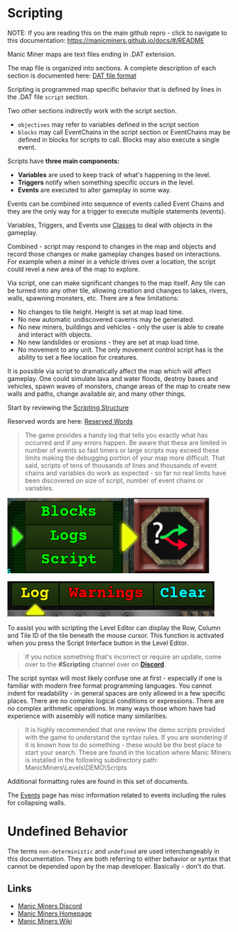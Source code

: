 # Scripting

NOTE: If you are reading this on the main github repro - click to navigate to this documentation:  https://manicminers.github.io/docs/#/README

Manic Miner maps are text files ending in .DAT extension.

The map file is organized into sections. A complete description of each section is documented here: [DAT file format](_pages/DatFileFormat)

Scripting is programmed map specific behavior that is defined by lines in the .DAT file `script` section.

Two other sections indirectly work with the script section.
- `objectives` may refer to variables defined in the script section
- `blocks` may call EventChains in the script section or EventChains may be defined in blocks for scripts to call. Blocks may also execute a single event.

Scripts have **three main components:**

- **Variables** are used to keep track of what's happening in the level.
- **Triggers** notify when something specific occurs in the level.
- **Events** are executed to alter gameplay in some way.

Events can be combined into sequence of events called Event Chains and they are the only way for a trigger to execute multiple statements (events).

Variables, Triggers, and Events use [Classes](_pages/Classes) to deal with objects in the gameplay.

Combined - script may respond to changes in the map and objects and record those changes or make gameplay changes based on interactions. For example when a miner in a vehicle drives over a location, the script could revel a new area of the map to explore.

Via script, one can make significant changes to the map itself. Any tile can be turned into any other tile, allowing creation and changes to lakes, rivers, walls, spawning monsters, etc. There are a few limitations:
- No changes to tile height. Height is set at map load time.
- No new automatic undiscovered caverns may be generated.
- No new miners, buildings and vehicles - only the user is able to create and interact with objects.
- No new landslides or erosions - they are set at map load time.
- No movement to any unit. The only movement control script has is the ability to set a flee location for creatures.

It is possible via script to dramatically affect the map which will affect gameplay. One could simulate lava and water floods, destroy bases and vehicles, spawn waves of monsters, change areas of the map to create new walls and paths, change available air, and many other things. 

Start by reviewing the [Scripting Structure](_pages/ScriptingStructure)

Reserved words are here: [Reserved Words](_pages/ReservedWords)

>The game provides a handy log that tells you exactly what has occurred and if any errors happen. Be aware that these are limited in number of events so fast timers or large scripts may exceed these limits making the debugging portion of your map more difficult. That said, scripts of tens of thousands of lines and thousands of event chains and variables do work as expected - so far no real limits have been discovered on size of script, number of event chains or variables.

![ShowLogs_Screenshot](_media/EditorScriptingOptions.png "Script Button")

![ShowLog_Screenshot](_media/EditorShowLogs.png "Show Logs")

To assist you with scripting the Level Editor can display the Row, Column and Tile ID of the tile beneath the mouse cursor. This function is activated when you press the Script Interface button in the Level Editor.

>If you notice something that's incorrect or require an update, come over to the **#Scripting** channel over on **[Discord](https://discord.gg/85k8JHz)**.

The script syntax will most likely confuse one at first - especially if one is familiar with modern free format programming languages. You cannot indent for readability - in general spaces are only allowed in a few specific places. There are no complex logical conditions or expressions. There are no complex arithmetic operations. In many ways those whom have had experience with assembly will notice many similarities.

>It is highly recommended that one review the demo scripts provided with the game to understand the syntax rules. If you are wondering if it is known how to do something - these would be the best place to start your search. These are found in the location where Manic Miners is installed in the following subdirectory path: ManicMiners\Levels\DEMO\Scripts

Additional formatting rules are found in this set of documents.

The [Events](_pages/Events) page has misc information related to events including the rules for collapsing walls.

# Undefined Behavior
The terms `non-deterministic` and `undefined` are used interchangeably in this documentation. They are both referring to either behavior or syntax that cannot be depended upon by the map developer. Basically - don't do that.

## Links
 - [Manic Miners Discord](https://discord.gg/85k8JHz)
 - [Manic Miners Homepage](https://manicminers.baraklava.com/)
 - [Manic Miners Wiki](https://manicminers.fandom.com/)
